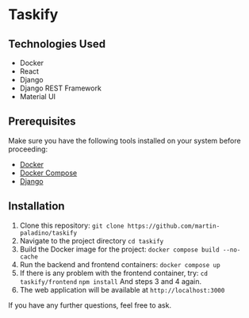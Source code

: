 # Taskify

## Technologies Used

- Docker
- React
- Django
- Django REST Framework
- Material UI

## Prerequisites

Make sure you have the following tools installed on your system before proceeding:

- [Docker](https://docs.docker.com/engine/install/)
- [Docker Compose](https://docs.docker.com/compose/install/)
- [Django](https://docs.djangoproject.com/en/4.2/intro/install/)

## Installation

1. Clone this repository: `git clone https://github.com/martin-paladino/taskify`
2. Navigate to the project directory `cd taskify`
3. Build the Docker image for the project: `docker compose build --no-cache`
4. Run the backend and frontend containers: `docker compose up`
5. If there is any problem with the frontend container, try: 
    `cd taskify/frontend`
    `npm install`
    And steps 3 and 4 again.
5. The web application will be available at `http://localhost:3000`

If you have any further questions, feel free to ask.